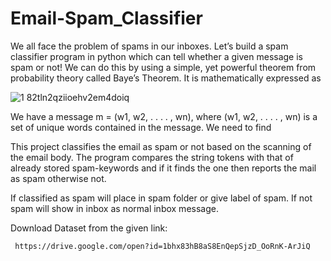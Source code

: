 # Email-Spam_Classifier

We all face the problem of spams in our inboxes. Let’s build a spam classifier program in python which can tell whether a given message is spam or not! We can do this by using a simple, yet powerful theorem from probability theory called Baye’s Theorem. It is mathematically expressed as




![1 82tln2qziioehv2em4doiq](https://user-images.githubusercontent.com/30600908/38755477-78fd2634-3f83-11e8-8f89-a3f574a010b9.png)






We have a message m = (w1, w2, . . . . , wn), where (w1, w2, . . . . , wn) is a set of unique words contained in the message. We need to find


This project classifies the email as spam or not based on the scanning of the email body. The program compares the string tokens with that of already stored spam-keywords and if it finds the one then reports the mail as spam otherwise not.

If classified as spam will place in spam folder or give label of spam. If not spam will show in inbox as normal inbox message.

Download Dataset from the given link:

     https://drive.google.com/open?id=1bhx83hB8aS8EnQepSjzD_OoRnK-ArJiQ
